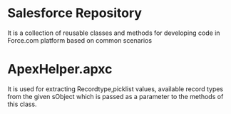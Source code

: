 # Salesforce Repository
It is a collection of reusable classes and methods for developing code in Force.com platform based on common scenarios 

# ApexHelper.apxc
It is used for extracting Recordtype,picklist values, available record types from the given sObject which is passed as a parameter to the methods of this class.
